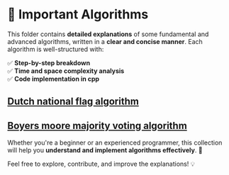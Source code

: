 # 📂 Important Algorithms  

This folder contains **detailed explanations** of some fundamental and advanced algorithms, written in a **clear and concise manner**. Each algorithm is well-structured with:  

✅ **Step-by-step breakdown**  
✅ **Time and space complexity analysis**  
✅ **Code implementation in cpp**  

## [Dutch national flag algorithm](https://github.com/Sri-Hasini/Imp-Algorithms/blob/main/001.dutch_national_flag_algo.md)
## [Boyers moore majority voting algorithm](https://github.com/Sri-Hasini/Imp-Algorithms/blob/main/002.Boyers_moore_majority_voting_algorithm.md)

Whether you're a beginner or an experienced programmer, this collection will help you **understand and implement algorithms effectively**. 🚀  

Feel free to explore, contribute, and improve the explanations! 💡  
